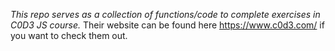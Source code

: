 _This repo serves as a collection of functions/code to complete exercises in C0D3 JS course._
Their website can be found here https://www.c0d3.com/ if you want to check them out.
